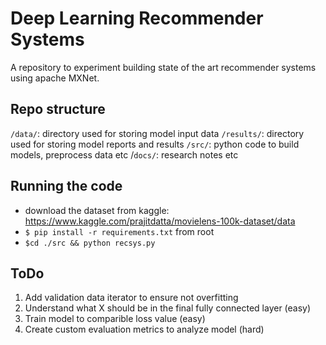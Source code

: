 # Deep Learning Recommender Systems

A repository to experiment building state of the art recommender systems using apache MXNet.

## Repo structure

`/data/`: directory used for storing model input data
`/results/`: directory used for storing model reports and results
`/src/`: python code to build models, preprocess data etc
/`docs/`: research notes etc

## Running the code

- download the dataset from kaggle: https://www.kaggle.com/prajitdatta/movielens-100k-dataset/data
- `$ pip install -r requirements.txt` from root
- `$cd ./src && python recsys.py`

## ToDo
    
1. Add validation data iterator to ensure not overfitting
2. Understand what X should be in the final fully connected layer (easy)
3. Train model to comparible loss value (easy)
4. Create custom evaluation metrics to analyze model (hard)